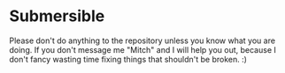 # Submersible

Please don't do anything to the repository unless you know what you are doing.
If you don't message me "Mitch" and I will help you out, because I don't fancy wasting time fixing things that shouldn't be broken. :)
